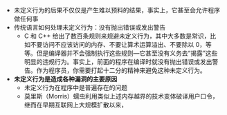 - 未定义行为的后果不仅仅是产生难以预料的结果，事实上，它甚至会允许程序做任何事
- 传统语言如何处理未定义行为：没有抛出错误或发出警告
	- C 和 C++ 给出了数百条规则来规避未定义行为，其中大多数是常识，比如不要访问不应该访问的内存、不要让算术运算溢出、不要除以 0，等等。但是编译器并不会强制执行这些规则—它甚至没有义务去“揭露”这些明显的违规行为。事实上，前面的程序在编译时就没有抛出错误或发出警告。作为程序员，你需要打起十二分的精神来避免这种未定义行为。
- **未定义行为是造成各种漏洞的主要原因**
	- 未定义行为在程序中是普遍存在的问题
	- 莫里斯（Morris）蠕虫利用类似上述内存越界的技术变体破译用户口令，继而在早期互联网上大规模扩散以来，
	